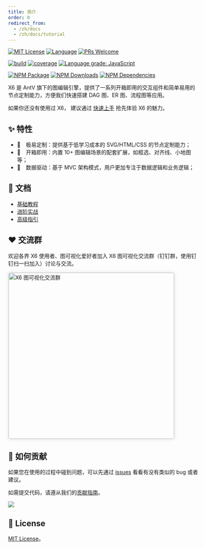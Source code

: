 ```yaml
---
title: 简介
order: 0
redirect_from:
  - /zh/docs
  - /zh/docs/tutorial
---
```


[![MIT License](https://img.shields.io/badge/license-MIT_License-green.svg?style=flat-square)](https://github.com/antvis/x6/blob/master/LICENSE)
[![Language](https://img.shields.io/badge/language-typescript-blue.svg?style=flat-square)](https://www.typescriptlang.org)
[![PRs Welcome](https://img.shields.io/badge/PRs-welcome-brightgreen.svg?style=flat-square)](https://github.com/antvis/x6/pulls)

[![build](https://img.shields.io/travis/antvis/x6.svg?style=flat-square)](https://travis-ci.org/antvis/x6)
[![coverage](https://img.shields.io/coveralls/antvis/x6/master.svg?style=flat-square)](https://coveralls.io/github/antvis/x6)
[![Language grade: JavaScript](https://img.shields.io/lgtm/grade/javascript/g/antvis/x6.svg?logo=lgtm&style=flat-square)](https://lgtm.com/projects/g/antvis/x6/context:javascript)

[![NPM Package](https://img.shields.io/npm/v/@antv/x6.svg?style=flat-square)](https://www.npmjs.com/package/@antv/x6)
[![NPM Downloads](http://img.shields.io/npm/dm/@antv/x6.svg?style=flat-square)](https://www.npmjs.com/package/@antv/x6)
[![NPM Dependencies](https://img.shields.io/david/antvis/x6?path=packages%2Fx6&style=flat-square)](https://www.npmjs.com/package/@antv/x6)

X6 是 AntV 旗下的图编辑引擎，提供了一系列开箱即用的交互组件和简单易用的节点定制能力，方便我们快速搭建 DAG 图、ER 图、流程图等应用。

如果你还没有使用过 X6， 建议通过 [快速上手](getting-started) 抢先体验 X6 的魅力。

## ✨ 特性

- 🌱　极易定制：提供基于低学习成本的 SVG/HTML/CSS 的节点定制能力；
- 🚀　开箱即用：内置 10+ 图编辑场景的配套扩展，如框选、对齐线、小地图等；
- 💯　数据驱动：基于 MVC 架构模式，用户更加专注于数据逻辑和业务逻辑；


## 🍉 文档

- [基础教程](basic/graph)
- [进阶实战](intermediate/serialization)
- [高级指引](advanced/animation)

## ❤️ 交流群 

欢迎各界 X6 使用者、图可视化爱好者加入 X6 图可视化交流群（钉钉群，使用钉钉扫一扫加入）讨论与交流。

<img src="https://gw.alipayobjects.com/mdn/rms_5cf9ec/afts/img/A*CpU6QYrpEXwAAAAAAAAAAAAAARQnAQ" alt="X6 图可视化交流群" style="width: 439px; border: 1px solid #e9e9e9; border-radius: 5px; box-shadow: 0 0 10px 1px #e9e9e9;">

## 🤝 如何贡献

如果您在使用的过程中碰到问题，可以先通过 [issues](https://github.com/antvis/x6/issues) 看看有没有类似的 bug 或者建议。

如需提交代码，请遵从我们的[贡献指南](https://github.com/antvis/X6/blob/master/CONTRIBUTING.zh-CN.md)。

<a href="https://github.com/antvis/x6/graphs/contributors"><img src="https://opencollective.com/x6/contributors.svg?width=890&button=false" /></a>

## 🔑 License

[MIT License](https://github.com/antvis/X6/blob/master/LICENSE)。
